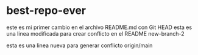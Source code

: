 # best-repo-ever
este es mi primer cambio en el archivo README.md con Git
 HEAD
esta es una linea modificada para crear conflicto en el README new-branch-2


esta es una linea nueva para generar conflicto
origin/main
